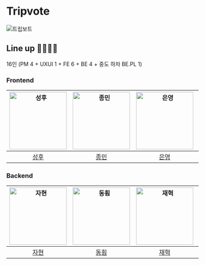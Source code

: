 # Tripvote

![트립보트](https://github.com/Strong-Potato/.github/assets/71982555/19e36185-df33-48b6-a6aa-4cd986b7c9fa)


## Line up 👨‍💻👩‍💻
16인 (PM 4 + UXUI 1 + FE 6 + BE 4 + 중도 하차 BE.PL 1) 


### Frontend

| <img src="https://avatars.githubusercontent.com/u/120024673?v=4" width=150px alt="성후"> | <img src="https://avatars.githubusercontent.com/u/100336573?v=4" width=150px alt="종민"> | <img src="https://avatars.githubusercontent.com/u/139188760?v=4" width=150px alt="은영"> | <img src="https://avatars.githubusercontent.com/u/121215024?v=4" width=150px alt="상원"> | <img src="https://avatars.githubusercontent.com/u/63582234?v=4" width=150px alt="서현"> | <img src="https://avatars.githubusercontent.com/u/57976371?v=4" width=150px alt="정민"> |
| :----------------------------------------------------------: | :----------------------------------------------------------: | :----------------------------------------------------------: | :----------------------------------------------------------: | :----------------------------------------------------------: | :----------------------------------------------------------: |
|              [성후](https://github.com/HOOOO98)              |          [종민](https://github.com/NamgungJongMin)           |              [은영](https://github.com/SKY-PEY)              |            [상원](https://github.com/Yamyam-code)            |               [서현](https://github.com/JSH99)               |            [정민](https://github.com/JeongMin83)             |

### Backend

| <img src="https://avatars.githubusercontent.com/u/139187207?v=4" width=150px alt="자현"> | <img src="https://avatars.githubusercontent.com/u/97681286?v=4" width=150px alt="동훤"> | <img src="https://avatars.githubusercontent.com/u/32382839?v=4" width=150px alt="재혁"> | <img src="https://avatars.githubusercontent.com/u/26517061?v=4" width=150px alt="재욱"> | <img src="https://avatars.githubusercontent.com/u/71982555?v=4" width=150px alt="민균"> |
| :----------------------------------------------------------: | :----------------------------------------------------------: | :----------------------------------------------------------: | :----------------------------------------------------------: | :----------------------------------------------------------: |
|              [자현](https://github.com/Nine-JH)              |              [동훤](https://github.com/Dr-KoKo)              |             [재혁](https://github.com/NoJaeHyuk)             |             [재욱](https://github.com/laigasus)              |             [민균](https://github.com/happymink)             |
